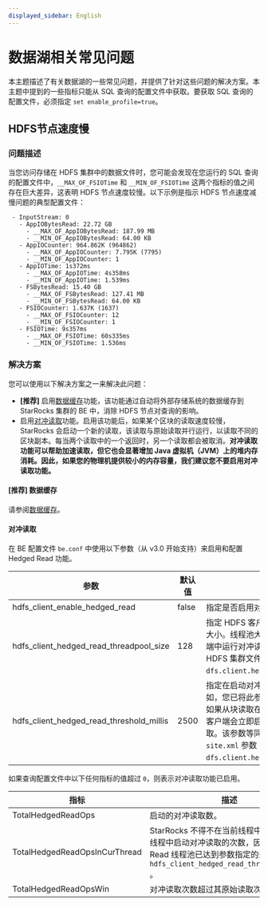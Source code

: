 ```yaml
---
displayed_sidebar: English
---
```


# 数据湖相关常见问题

本主题描述了有关数据湖的一些常见问题，并提供了针对这些问题的解决方案。本主题中提到的一些指标只能从 SQL 查询的配置文件中获取。要获取 SQL 查询的配置文件，必须指定 `set enable_profile=true`。

## HDFS节点速度慢

### 问题描述

当您访问存储在 HDFS 集群中的数据文件时，您可能会发现在您运行的 SQL 查询的配置文件中，`__MAX_OF_FSIOTime` 和 `__MIN_OF_FSIOTime` 这两个指标的值之间存在巨大差异，这表明 HDFS 节点速度较慢。以下示例是指示 HDFS 节点速度减慢问题的典型配置文件：

```plaintext
 - InputStream: 0
   - AppIOBytesRead: 22.72 GB
     - __MAX_OF_AppIOBytesRead: 187.99 MB
     - __MIN_OF_AppIOBytesRead: 64.00 KB
   - AppIOCounter: 964.862K (964862)
     - __MAX_OF_AppIOCounter: 7.795K (7795)
     - __MIN_OF_AppIOCounter: 1
   - AppIOTime: 1s372ms
     - __MAX_OF_AppIOTime: 4s358ms
     - __MIN_OF_AppIOTime: 1.539ms
   - FSBytesRead: 15.40 GB
     - __MAX_OF_FSBytesRead: 127.41 MB
     - __MIN_OF_FSBytesRead: 64.00 KB
   - FSIOCounter: 1.637K (1637)
     - __MAX_OF_FSIOCounter: 12
     - __MIN_OF_FSIOCounter: 1
   - FSIOTime: 9s357ms
     - __MAX_OF_FSIOTime: 60s335ms
     - __MIN_OF_FSIOTime: 1.536ms
```

### 解决方案

您可以使用以下解决方案之一来解决此问题：

- **[推荐]** 启用[数据缓存](../data_source/data_cache.md)功能，该功能通过自动将外部存储系统的数据缓存到 StarRocks 集群的 BE 中，消除 HDFS 节点对查询的影响。
- 启用[对冲读取](https://hadoop.apache.org/docs/r2.8.3/hadoop-project-dist/hadoop-common/release/2.4.0/RELEASENOTES.2.4.0.html)功能。启用该功能后，如果某个区块的读取速度较慢，StarRocks 会启动一个新的读取，该读取与原始读取并行运行，以读取不同的区块副本。每当两个读取中的一个返回时，另一个读取都会被取消。**对冲读取功能可以帮助加速读取，但它也会显著增加 Java 虚拟机（JVM）上的堆内存消耗。因此，如果您的物理机提供较小的内存容量，我们建议您不要启用对冲读取功能。**

#### [推荐] 数据缓存

请参阅[数据缓存](../data_source/data_cache.md)。

#### 对冲读取

在 BE 配置文件 `be.conf` 中使用以下参数（从 v3.0 开始支持）来启用和配置 Hedged Read 功能。

| 参数                                | 默认值 | 描述                                                         |
| ---------------------------------------- | ------------- | ------------------------------------------------------------------- |
| hdfs_client_enable_hedged_read           | false         | 指定是否启用对冲读取功能。                                    |
| hdfs_client_hedged_read_threadpool_size  | 128           | 指定 HDFS 客户端上 Hedged Read 线程池的大小。线程池大小限制了专用于在 HDFS 客户端中运行对冲读取的线程数。该参数等同于 HDFS 集群文件中的 `hdfs-site.xml` 参数 `dfs.client.hedged.read.threadpool.size`。|
| hdfs_client_hedged_read_threshold_millis | 2500          | 指定在启动对冲读取之前要等待的毫秒数。例如，您已将此参数设置为 `30`。在这种情况下，如果从块读取在 30 毫秒内未返回，则 HDFS 客户端会立即启动针对其他块副本的对冲读取。该参数等同于 HDFS 集群文件中的 `hdfs-site.xml` 参数 `dfs.client.hedged.read.threshold.millis`。|

如果查询配置文件中以下任何指标的值超过 `0`，则表示对冲读取功能已启用。

| 指标                         | 描述                                                  |
| ------------------------------ | ------------------------------------------------------------ |
| TotalHedgedReadOps             | 启动的对冲读取数。                 |
| TotalHedgedReadOpsInCurThread  | StarRocks 不得不在当前线程中而不是在新线程中启动对冲读取的次数，因为 Hedged Read 线程池已达到参数指定的最大大小 `hdfs_client_hedged_read_threadpool_size` 。 |
| TotalHedgedReadOpsWin          | 对冲读取次数超过其原始读取次数。 |
